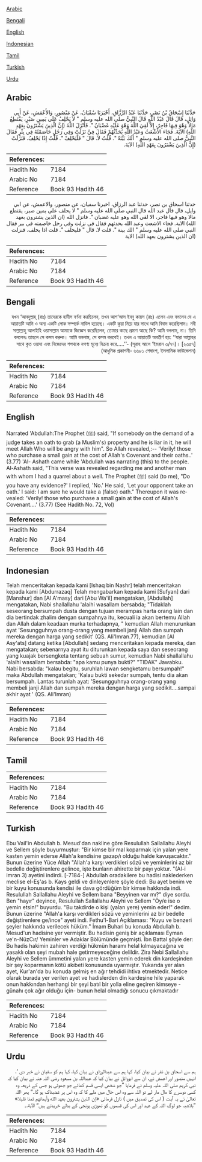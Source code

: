 [Arabic](#arabic)

[Bengali](#bengali)

[English](#english)

[Indonesian](#indonesian)

[Tamil](#tamil)

[Turkish](#turkish)

[Urdu](#urdu)

## Arabic


<div dir="rtl" lang="ar" style={{fontSize:'larger',backgroundColor:'#f8f9fa',padding:20}}>
حَدَّثَنَا إِسْحَاقُ بْنُ نَصْرٍ، حَدَّثَنَا عَبْدُ الرَّزَّاقِ، أَخْبَرَنَا سُفْيَانُ، عَنْ مَنْصُورٍ، وَالأَعْمَشِ، عَنْ أَبِي وَائِلٍ، قَالَ قَالَ عَبْدُ اللَّهِ قَالَ النَّبِيُّ صلى الله عليه وسلم ‏"‏ لاَ يَحْلِفُ عَلَى يَمِينِ صَبْرٍ، يَقْتَطِعُ مَالاً وَهْوَ فِيهَا فَاجِرٌ، إِلاَّ لَقِيَ اللَّهَ وَهْوَ عَلَيْهِ غَضْبَانُ ‏"‏‏.‏ فَأَنْزَلَ اللَّهُ ‏(‏إِنَّ الَّذِينَ يَشْتَرُونَ بِعَهْدِ اللَّهِ‏)‏ الآيَةَ‏.‏ فَجَاءَ الأَشْعَثُ وَعَبْدُ اللَّهِ يُحَدِّثُهُمْ فَقَالَ فِيَّ نَزَلَتْ وَفِي رَجُلٍ خَاصَمْتُهُ فِي بِئْرٍ فَقَالَ النَّبِيُّ صلى الله عليه وسلم ‏"‏ أَلَكَ بَيِّنَةٌ ‏"‏‏.‏ قُلْتُ لاَ‏.‏ قَالَ ‏"‏ فَلْيَحْلِفْ ‏"‏‏.‏ قُلْتُ إِذًا يَحْلِفُ‏.‏ فَنَزَلَتْ ‏(‏إِنَّ الَّذِينَ يَشْتَرُونَ بِعَهْدِ اللَّهِ‏)‏ الآيَةَ‏.‏
</div>
<div style={{backgroundColor:'#f8f9fa',padding:20, marginBottom: 10}}><table> <thead> <tr> <th>References:</th> <th></th> </tr> </thead> <tbody><tr><td>Hadith No</td><td>7184</td></tr><tr><td>Arabic No</td><td>7184</td></tr><tr><td>Reference</td><td>Book 93 Hadith 46</td></tr></tbody></table></div>


<div dir="rtl" lang="ar" style={{fontSize:'larger',backgroundColor:'#f8f9fa',padding:20}}>
حدثنا اسحاق بن نصر، حدثنا عبد الرزاق، اخبرنا سفيان، عن منصور، والاعمش، عن ابي وايل، قال قال عبد الله قال النبي صلى الله عليه وسلم " لا يحلف على يمين صبر، يقتطع مالا وهو فيها فاجر، الا لقي الله وهو عليه غضبان ". فانزل الله (ان الذين يشترون بعهد الله) الاية. فجاء الاشعث وعبد الله يحدثهم فقال في نزلت وفي رجل خاصمته في بير فقال النبي صلى الله عليه وسلم " الك بينة ". قلت لا. قال " فليحلف ". قلت اذا يحلف. فنزلت (ان الذين يشترون بعهد الله) الاية
</div>
<div style={{backgroundColor:'#f8f9fa',padding:20, marginBottom: 10}}><table> <thead> <tr> <th>References:</th> <th></th> </tr> </thead> <tbody><tr><td>Hadith No</td><td>7184</td></tr><tr><td>Arabic No</td><td>7184</td></tr><tr><td>Reference</td><td>Book 93 Hadith 46</td></tr></tbody></table></div>

## Bengali


<div dir="rtl" lang="bn" style={{fontSize:'larger',backgroundColor:'#f8f9fa',padding:20}}>
যখন ‘আবদুল্লাহ্ (রাঃ) তাদেরকে হাদীস বর্ণনা করছিলেন, তখন আশ‘আস ইবনু কায়স (রাঃ) এলেন এবং বললেন যে এ আয়াতটি আমি ও অন্য একটি লোক সম্পর্কে নাযিল হয়েছে। একটি কূয়া নিয়ে যার সাথে আমি বিবাদ করেছিলাম। নবী সাল্লাল্লাহু আলাইহি ওয়াসাল্লাম আমাকে জিজ্ঞেস করেছিলেন, তোমার কাছে প্রমাণ আছে কি? আমি বললাম, না। তিনি বললেনঃ তাহলে সে কসম করুক। আমি বললাম, সে কসম করবেই। তখন এ আয়াতটি অবতীর্ণ হয়: ‘‘যারা আল্লাহর সাথে কৃত ওয়াদা এবং নিজেদের শপথকে নগণ্য মূল্যে বিক্রয় করে.....’’- (সূরাহ আলে ‘ইমরান ৩/৭৭)। [২৩৫৭] (আধুনিক প্রকাশনী- ৬৬৮১ শেষাংশ, ইসলামিক ফাউন্ডেশন)
</div>
<div style={{backgroundColor:'#f8f9fa',padding:20, marginBottom: 10}}><table> <thead> <tr> <th>References:</th> <th></th> </tr> </thead> <tbody><tr><td>Hadith No</td><td>7184</td></tr><tr><td>Arabic No</td><td>7184</td></tr><tr><td>Reference</td><td>Book 93 Hadith 46</td></tr></tbody></table></div>

## English


<div dir="ltr" lang="en" style={{fontSize:'larger',backgroundColor:'#f8f9fa',padding:20}}>
Narrated 'Abdullah:The Prophet (ﷺ) said, "If somebody on the demand of a judge takes an oath to grab (a Muslim's) property and he is liar in it, he will meet Allah Who will be angry with him". So Allah revealed,:-- 'Verily! those who purchase a small gain at the cost of Allah's Covenant and their oaths..' (3.77) 'Al- Ashath came while 'Abdullah was narrating (this) to the people. Al-Ashath said, "This verse was revealed regarding me and another man with whom I had a quarrel about a well. The Prophet (ﷺ) said (to me), "Do you have any evidence?' I replied, 'No.' He said, 'Let your opponent take an oath.' I said: I am sure he would take a (false) oath." Thereupon it was revealed: 'Verily! those who purchase a small gain at the cost of Allah's Covenant....' (3.77) (See Hadith No. 72, Vol)
</div>
<div style={{backgroundColor:'#f8f9fa',padding:20, marginBottom: 10}}><table> <thead> <tr> <th>References:</th> <th></th> </tr> </thead> <tbody><tr><td>Hadith No</td><td>7184</td></tr><tr><td>Arabic No</td><td>7184</td></tr><tr><td>Reference</td><td>Book 93 Hadith 46</td></tr></tbody></table></div>

## Indonesian


<div dir="ltr" lang="id" style={{fontSize:'larger',backgroundColor:'#f8f9fa',padding:20}}>
Telah menceritakan kepada kami [Ishaq bin Nashr] telah menceritakan kepada kami [Abdurrazaq] Telah mengabarkan kepada kami [Sufyan] dari [Manshur] dan [Al A'masy] dari [Abu Wa'il] mengatakan, [Abdullah] mengatakan, Nabi shallallahu 'alaihi wasallam bersabda; "Tidaklah seseorang bersumpah dusta dengan tujuan merampas harta orang lain dan dia bertindak zhalim dengan sumpahnya itu, kecuali ia akan bertemu Allah dan Allah dalam keadaan murka terhadapnya, " kemudian Allah menurunkan ayat 'Sesungguhnya orang-orang yang membeli janji Allah dan sumpah mereka dengan harga yang sedikit' (QS. Ali'Imran.77), kemudian [Al Asy'ats] datang ketika [Abdullah] sedang menceritakan kepada mereka, dan mengatakan; sebenarnya ayat itu diturunkan kepada saya dan seseorang yang kuajak bersengketa tentang sebuah sumur, kemudian Nabi shallallahu 'alaihi wasallam bersabda: "apa kamu punya bukti?" "TIDAK" Jawabku. Nabi bersabda: "kalau begitu, suruhlah lawan sengketamu bersumpah!" maka Abdullah mengatakan; 'Kalau bukti sekedar sumpah, tentu dia akan bersumpah. Lantas turunlah ayat: 'Sesungguhnya orang-orang yang membeli janji Allah dan sumpah mereka dengan harga yang sedikit….sampai akhir ayat ' (QS. Ali'Imran)
</div>
<div style={{backgroundColor:'#f8f9fa',padding:20, marginBottom: 10}}><table> <thead> <tr> <th>References:</th> <th></th> </tr> </thead> <tbody><tr><td>Hadith No</td><td>7184</td></tr><tr><td>Arabic No</td><td>7184</td></tr><tr><td>Reference</td><td>Book 93 Hadith 46</td></tr></tbody></table></div>

## Tamil


<div dir="ltr" lang="ta" style={{fontSize:'larger',backgroundColor:'#f8f9fa',padding:20}}>

</div>
<div style={{backgroundColor:'#f8f9fa',padding:20, marginBottom: 10}}><table> <thead> <tr> <th>References:</th> <th></th> </tr> </thead> <tbody><tr><td>Hadith No</td><td>7184</td></tr><tr><td>Arabic No</td><td>7184</td></tr><tr><td>Reference</td><td>Book 93 Hadith 46</td></tr></tbody></table></div>

## Turkish


<div dir="ltr" lang="tr" style={{fontSize:'larger',backgroundColor:'#f8f9fa',padding:20}}>
Ebu Vail'in Abdullah b. Mesud'dan nakline göre Resulullah Sallallahu Aleyhi ve Sellem şöyIe buyurmuştur: "Bir kimse bir mal koparmak için yalan yere kasten yemin ederse Allah'a kendisine gazap/ı olduğu halde kavuşacaktır." Bunun üzerine Yüce AlIah "Allah'a karşı verdikleri sözü ve yeminlerini az bir bedelle değiştirenlere gelince, işte bunların ahirette bir payı yoktur. "(Al-i imran 3) ayetini indirdi. [-7184-] Abdullah oradakilere bu hadisi naklederken meclise el-Eş'as b. Kays geldi ve dinleyenlere şöyle dedi: Bu ayet benim ve bir kuyu konusunda kendisi ile dava gördüğüm bir kimse hakkında indi. Resulullah Sallallahu Aleyhi ve Sellem bana "Beyyinen var mı?" diye sordu. Ben "hayır" deyince, Resulullah Sallallahu Aleyhi ve Sellem "Öy/e ise o yemin etsin!" buyurdu. "Bu takdirde o kişi (yalan yere) yemin eder!" dedim. Bunun üzerine "Allah'a karşı verdikleri sözü ve yeminlerini az bir bedelle değiştirenlere ge/ince" ayeti indi. Fethu'l-Bari Açıklaması: "Kuyu ve benzeri şeyler hakkında verilecek hüküm." İmam Buhari bu konuda Abdullah b. Mesud'un hadisine yer vermiştir. Bu hadisin geniş bir açıklaması Eyman ve'n-NüzCır/ Yeminler ve Adaklar Bölümünde geçmişti. İbn Battal şöyle der: Bu hadis hakimin zahiren verdiği hükmün haramı helal kılmayacağına ve yasaklı olan şeyi mubah hale getirmeyeceğine delildir. Zira Nebi Sallallahu Aleyhi ve Sellem ümmetini yalan yere kasten yemin ederek din kardeşinden bir şey koparmanın kötü akıbeti konusunda uyarmıştır. Yukarıda yer alan ayet, Kur'an'da bu konuda gelmiş en ağır tehdidi ihtiva etmektedir. Netice olarak burada yer verilen ayet ve hadislerden din kardeşine hile yaparak onun hakkından herhangi bir şeyi batıl bir yolla eline geçiren kimseye -günahı çok ağır olduğu için- bunun helal olmadığı sonucu çıkmaktadır
</div>
<div style={{backgroundColor:'#f8f9fa',padding:20, marginBottom: 10}}><table> <thead> <tr> <th>References:</th> <th></th> </tr> </thead> <tbody><tr><td>Hadith No</td><td>7184</td></tr><tr><td>Arabic No</td><td>7184</td></tr><tr><td>Reference</td><td>Book 93 Hadith 46</td></tr></tbody></table></div>

## Urdu


<div dir="rtl" lang="ur" style={{fontSize:'larger',backgroundColor:'#f8f9fa',padding:20}}>
ہم سے اسحاق بن نفر نے بیان کیا، کہا ہم سے عبدالرزاق نے بیان کیا، کہا ہم کو سفیان نے خبر دی ‘، انہیں منصور اور اعمش نے، ان سے ابووائل نے بیان کیا کہ عبداللہ بن مسعود رضی اللہ عنہ نے بیان کیا کہ نبی کریم صلی اللہ علیہ وسلم نے فرمایا ”جو شخص ایسی قسم کھائے جو جھوٹی ہو جس کے ذریعہ وہ کسی دوسرے کا مال مار لے تو اللہ سے وہ اس حال میں ملے کا کہ وہ اس پر غضبناک ہو گا۔“ پھر اللہ تعالیٰ نے یہ آیت ( اس کی تصدیق میں ) نازل فرمائی «إن الذين يشترون بعهد الله‏ وأيمانهم ثمنا قليلا» ”بلاشبہ جو لوگ اللہ کے عہد اور اس کی قسموں کو تھوڑی پونجی کے بدلے خریدتے ہیں“ الآية‏.‏۔
</div>
<div style={{backgroundColor:'#f8f9fa',padding:20, marginBottom: 10}}><table> <thead> <tr> <th>References:</th> <th></th> </tr> </thead> <tbody><tr><td>Hadith No</td><td>7184</td></tr><tr><td>Arabic No</td><td>7184</td></tr><tr><td>Reference</td><td>Book 93 Hadith 46</td></tr></tbody></table></div>
